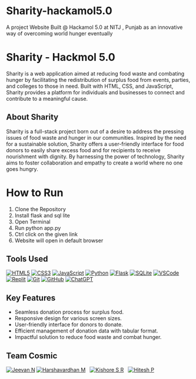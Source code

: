 # Sharity-hackamol5.0
A project Website Built  @ Hackamol 5.0 at NITJ , Punjab as an innovative way of overcoming world hunger eventually
# Sharity - Hackmol 5.0
Sharity is a web application aimed at reducing food waste and combating hunger by facilitating the redistribution of surplus food from events, parties, and colleges to those in need. Built with HTML, CSS, and JavaScript, Sharity provides a platform for individuals and businesses to connect and contribute to a meaningful cause.

<!-- <a href="#" target="_blank">**PROJECT LINK** 🚀</a> -->


## About Sharity
Sharity is a full-stack project born out of a desire to address the pressing issues of food waste and hunger in our communities. Inspired by the need for a sustainable solution, Sharity offers a user-friendly interface for food donors to easily share excess food and for recipients to receive nourishment with dignity. By harnessing the power of technology, Sharity aims to foster collaboration and empathy to create a world where no one goes hungry.

# How to Run
1.  Clone the Repository
2. Install flask and sql lite
3. Open Terminal
4. Run python app.py
5. Ctrl click on the given link
6. Website will open in default browser

## Tools Used
[![HTML5](https://img.shields.io/badge/html5%20-%23E34F26.svg?&style=for-the-badge&logo=html5&logoColor=white)](/)
[![CSS3](https://img.shields.io/badge/CSS3-%231572B6.svg?style=for-the-badge&logo=css3&logoColor=white)](/)
[![JavaScript](https://img.shields.io/badge/javascript%20-%23323330.svg?&style=for-the-badge&logo=javascript&logoColor=%23F7DF1E)](/)
[![Python](https://img.shields.io/badge/Python-%233776AB.svg?style=for-the-badge&logo=python&logoColor=white)](/)
[![Flask](https://img.shields.io/badge/Flask-%23000.svg?style=for-the-badge&logo=flask&logoColor=white)](/)
[![SQLite](https://img.shields.io/badge/SQLite-%2307405e.svg?style=for-the-badge&logo=sqlite&logoColor=white)](/)
[![VSCode](https://img.shields.io/badge/VSCode-%23007ACC.svg?style=for-the-badge&logo=visual-studio-code&logoColor=white)](/)
[![Replit](https://img.shields.io/badge/Replit-%23FF6F61.svg?style=for-the-badge&logo=replit&logoColor=white)](/)
[![Git](https://img.shields.io/badge/Git-5E5E5E?style=for-the-badge&logo=git&logoColor=F05032)](/)
[![GitHub](https://img.shields.io/badge/GitHub-5E5E5E?style=for-the-badge&logo=github&logoColor=181717)](/)
[![ChatGPT](https://img.shields.io/badge/ChatGPT-3D7BF7?style=for-the-badge&logo=openai&logoColor=white)](/)


<!-- ## Website Preview
![website-img](https://github.com/codingstella/personal-blog-website/assets/113582974/a2600ea4-f7c1-4faa-93f1-26ab4259ada4) -->

## Key Features
- Seamless donation process for surplus food.
- Responsive design for various screen sizes.
- User-friendly interface for donors to donate.
- Efficient management of donation data with tabular format.
- Impactful solution to reduce food waste and combat hunger.

## Team Cosmic
[![Jeevan N](https://img.shields.io/badge/jeevan%20n-%230077B5.svg?style=for-the-badge&logo=linkedin&logoColor=white)](https://www.linkedin.com/in/jeevan-n-39a5652a3?utm_source=share&utm_campaign=share_via&utm_content=profile&utm_medium=android_app)
[![Harshavardhan M](https://img.shields.io/badge/harshavardhan%20m-%230077B5.svg?style=for-the-badge&logo=linkedin&logoColor=white)](https://www.linkedin.com/in/harshavardhan-md/) &nbsp;
[![Kishore S R](https://img.shields.io/badge/kishore%20s%20r-%230077B5.svg?style=for-the-badge&logo=linkedin&logoColor=white)](https://www.linkedin.com/in/Kishore-SR) &nbsp;
[![Hitesh P](https://img.shields.io/badge/hitesh%20p-%230077B5.svg?style=for-the-badge&logo=linkedin&logoColor=white)](https://www.linkedin.com/in/hitesh-p-aa55662a3)
&nbsp;
